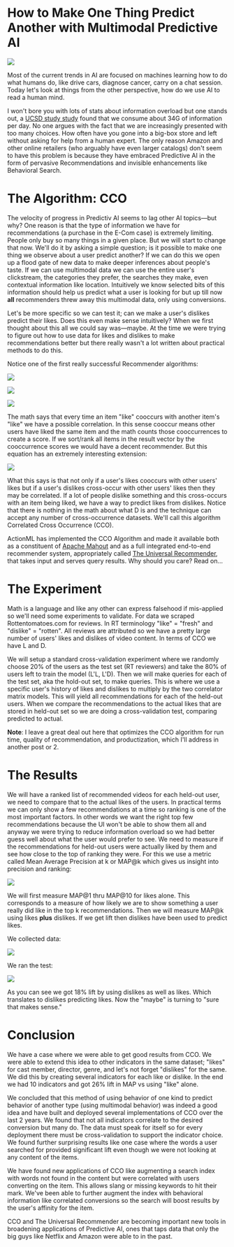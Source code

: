 # How to Make One Thing Predict Another with Multimodal Predictive AI

![](/blog/images/ibm-brain-large.png)

Most of the current trends in AI are focused on machines learning how to do what humans do, like drive cars, diagnose cancer, carry on a chat session. Today let's look at things from the other perspective, how do we use AI to read a human mind. 

I won't bore you with lots of stats about information overload but one stands out, a [UCSD study study](https://www.researchgate.net/publication/242562463_How_Much_Information_2009_Report_on_American_Consumers) found that we consume about 34G of information per day. No one argues with the fact that we are increasingly presented with too many choices. How often have you gone into a big-box store and left without asking for help from a human expert. The only reason Amazon and other online retailers (who arguably have even larger catalogs) don't seem to have this problem is because they have embraced Predictive AI in the form of pervasive Recommendations and invisible enhancements like Behavioral Search.

# The Algorithm: CCO

The velocity of progress in Predictiv AI seems to lag other AI topics&mdash;but why? One reason is that the type of information we have for recommendations (a purchase in the E-Com case) is extremely limiting. People only buy so many things in a given place. But we will start to change that now. We'll do it by asking a simple question; is it possible to make one thing we observe about a user predict another? If we can do this we open up a flood gate of new data to make deeper inferences about people's taste. If we can use multimodal data we can use the entire user's clickstream, the categories they prefer, the searches they make, even contextual information like location. Intuitively we know selected bits of this information should help us predict what a user is looking for but up till now **all** recommenders threw away this multimodal data, only using conversions. 

Let's be more specific so we can test it; can we make a user's dislikes predict their likes. Does this even make sense intuitively? When we first thought about this all we could say was&mdash;maybe. At the time we were trying to figure out how to use data for likes and dislikes to make recommendations better but there really wasn't a lot written about practical methods to do this.

Notice one of the first really successful Recommender algorithms:

![](/blog/images/likes-matrix.png)

![](/blog/images/history-of-likes-vector.png)

![](/blog/images/cooccurrence-recs-vector.png)

The math says that every time an item "like" cooccurs with another item's "like" we have a possible correlation. In this sense cooccur means other users have liked the same item and the math counts those cooccurrences to create a score. If we sort/rank all items in the result vector by the cooccurrence scores we would have a decent recommender. But this equation has an extremely interesting extension:

![](/blog/images/cross-occcurrence-equation.png)
    
What this says is that not only if a user's likes cooccurs with other users' likes but if a user's dislikes cross-occur with other users' likes then they may be correlated. If a lot of people dislike something and this cross-occurs with an item being liked, we have a way to predict likes from dislikes. Notice that there is nothing in the math about what D is and the technique can accept any number of cross-occurrence datasets. We'll call this algorithm Correlated Cross Occurrence (CCO).

ActionML has implemented the CCO Algorithm and made it available both as a constituent of [Apache Mahout](http://mahout.apache.org/docs/latest/algorithms/reccomenders/) and as a full integrated end-to-end recommender system, appropriately called [The Universal Recommender](/universal-recommender), that takes input and serves query results. Why should you care? Read on...

# The Experiment

Math is a language and like any other can express falsehood if mis-applied so we'll need some experiments to validate. For data we scraped Rottentomatoes.com for reviews. In RT terminology "like" = "fresh" and "dislike" = "rotten". All reviews are attributed so we have a pretty large number of users' likes and dislikes of video content. In terms of CCO we have L and D. 

We will setup a standard cross-validation experiment where we randomly choose 20% of the users as the test set (RT reviewers) and take the 80% of users left to train the model (L'L, L'D). Then we will make queries for each of the test set, aka the hold-out set, to make queries. This is where we use a specific user's history of likes and dislikes to multiply by the two correlator matrix models. This will yield all recommendations for each of the held-out users. When we compare the recommendations to the actual likes that are stored in held-out set so we are doing a cross-validation test, comparing predicted to actual.

**Note**: I leave a great deal out here that optimizes the CCO algorithm for run time, quality of recommendation, and productization, which I'll address in another post or 2.

# The Results

We will have a ranked list of recommended videos for each held-out user, we need to compare that to the actual likes of the users. In practical terms we can only show a few recommendations at a time so ranking is one of the most important factors. In other words we want the right top few recommendations because the UI won't be able to show them all and anyway we were trying to reduce information overload so we had better guess well about what the user would prefer to see. We need to measure if the recommendations for held-out users were actually liked by them and see how close to the top of ranking they were. For this we use a metric called Mean Average Precision at k or MAP@k which gives us insight into precision and ranking:

![](/blog/images/map-at-k.png)

We will first measure MAP@1 thru MAP@10 for likes alone. This corresponds to a measure of how likely we are to show something a user really did like in the top k recommendations. Then we will measure MAP@k using likes **plus** dislikes. If we get lift then dislikes have been used to predict likes.

We collected data:

![](/blog/images/rt-map-at-k-data.png)

We ran the test:

![](/blog/images/rt-map-at-k-chart.png)

As you can see we got 18% lift by using dislikes as well as likes. Which translates to dislikes predicting likes. Now the "maybe" is turning to "sure that makes sense."

# Conclusion

We have a case where we were able to get good results from CCO. We were able to extend this idea to other indicators in the same dataset; "likes" for cast member, director, genre, and let's not forget "dislikes" for the same. We did this by creating several indicators for each like or dislike. In the end we had 10 indicators and got 26% lift in MAP vs using "like" alone.

We concluded that this method of using behavior of one kind to predict behavior of another type (using multimodal behavior) was indeed a good idea and have built and deployed several implementations of CCO over the last 2 years. We found that not all indicators correlate to the desired conversion but many do. The data must speak for itself so for every deployment there must be cross-validation to support the indicator choice. We found further surprising results like one case where the words a user searched for provided significant lift even though we were not looking at any content of the items.

We have found new applications of CCO like augmenting a search index with words not found in the content but were correlated with users converting  on the item. This allows slang or missing keywords to hit their mark. We've been able to further augment the index with behavioral information like correlated conversions so the search will boost results by the user's affinity for the item.

CCO and The Universal Recommender are becoming important new tools in broadening applications of Predictive AI, ones that taps data that only the big guys like Netflix and Amazon were able to in the past.


